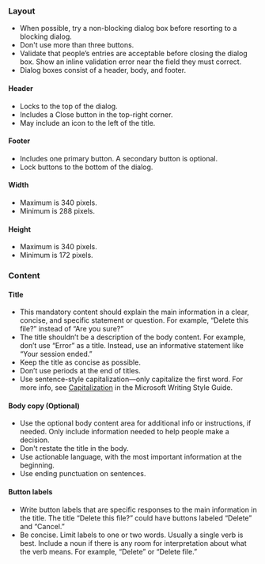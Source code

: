 ### Layout

- When possible, try a non-blocking dialog box before resorting to a blocking dialog.
- Don't use more than three buttons.
- Validate that people’s entries are acceptable before closing the dialog box. Show an inline validation error near the field they must correct.
- Dialog boxes consist of a header, body, and footer.

#### Header

- Locks to the top of the dialog.
- Includes a Close button in the top-right corner.
- May include an icon to the left of the title.

#### Footer

- Includes one primary button. A secondary button is optional.
- Lock buttons to the bottom of the dialog.

#### Width

- Maximum is 340 pixels.
- Minimum is 288 pixels.

#### Height

- Maximum is 340 pixels.
- Minimum is 172 pixels.

### Content

#### Title

- This mandatory content should explain the main information in a clear, concise, and specific statement or question. For example, “Delete this file?” instead of “Are you sure?”
- The title shouldn’t be a description of the body content. For example, don’t use “Error” as a title. Instead, use an informative statement like “Your session ended.”
- Keep the title as concise as possible.
- Don’t use periods at the end of titles.
- Use sentence-style capitalization—only capitalize the first word. For more info, see [Capitalization](https://docs.microsoft.com/style-guide/capitalization) in the Microsoft Writing Style Guide.

#### Body copy (Optional)

- Use the optional body content area for additional info or instructions, if needed. Only include information needed to help people make a decision.
- Don't restate the title in the body.
- Use actionable language, with the most important information at the beginning.
- Use ending punctuation on sentences.

#### Button labels

- Write button labels that are specific responses to the main information in the title. The title “Delete this file?” could have buttons labeled “Delete” and “Cancel.”
- Be concise. Limit labels to one or two words. Usually a single verb is best. Include a noun if there is any room for interpretation about what the verb means. For example, “Delete” or “Delete file.”
